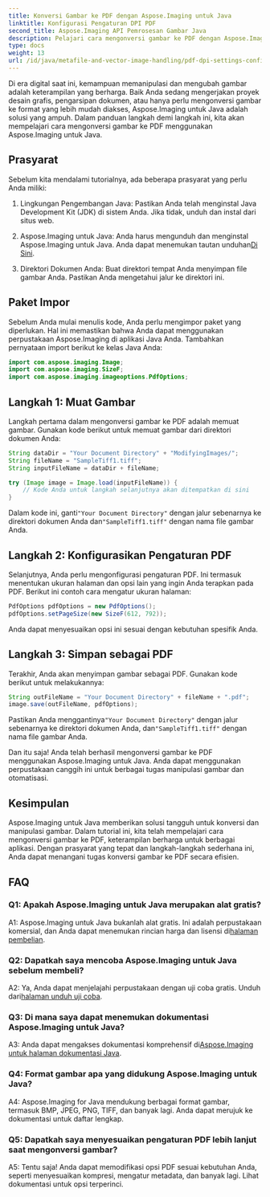 ```yaml
---
title: Konversi Gambar ke PDF dengan Aspose.Imaging untuk Java
linktitle: Konfigurasi Pengaturan DPI PDF
second_title: Aspose.Imaging API Pemrosesan Gambar Java
description: Pelajari cara mengonversi gambar ke PDF dengan Aspose.Imaging untuk Java. Panduan langkah demi langkah untuk manipulasi gambar yang efisien.
type: docs
weight: 13
url: /id/java/metafile-and-vector-image-handling/pdf-dpi-settings-configuration/
---
```

Di era digital saat ini, kemampuan memanipulasi dan mengubah gambar adalah keterampilan yang berharga. Baik Anda sedang mengerjakan proyek desain grafis, pengarsipan dokumen, atau hanya perlu mengonversi gambar ke format yang lebih mudah diakses, Aspose.Imaging untuk Java adalah solusi yang ampuh. Dalam panduan langkah demi langkah ini, kita akan mempelajari cara mengonversi gambar ke PDF menggunakan Aspose.Imaging untuk Java.

## Prasyarat

Sebelum kita mendalami tutorialnya, ada beberapa prasyarat yang perlu Anda miliki:

1. Lingkungan Pengembangan Java: Pastikan Anda telah menginstal Java Development Kit (JDK) di sistem Anda. Jika tidak, unduh dan instal dari situs web.

2.  Aspose.Imaging untuk Java: Anda harus mengunduh dan menginstal Aspose.Imaging untuk Java. Anda dapat menemukan tautan unduhan[Di Sini](https://releases.aspose.com/imaging/java/).

3. Direktori Dokumen Anda: Buat direktori tempat Anda menyimpan file gambar Anda. Pastikan Anda mengetahui jalur ke direktori ini.

## Paket Impor

Sebelum Anda mulai menulis kode, Anda perlu mengimpor paket yang diperlukan. Hal ini memastikan bahwa Anda dapat menggunakan perpustakaan Aspose.Imaging di aplikasi Java Anda. Tambahkan pernyataan import berikut ke kelas Java Anda:

```java
import com.aspose.imaging.Image;
import com.aspose.imaging.SizeF;
import com.aspose.imaging.imageoptions.PdfOptions;
```

## Langkah 1: Muat Gambar

Langkah pertama dalam mengonversi gambar ke PDF adalah memuat gambar. Gunakan kode berikut untuk memuat gambar dari direktori dokumen Anda:

```java
String dataDir = "Your Document Directory" + "ModifyingImages/";
String fileName = "SampleTiff1.tiff";
String inputFileName = dataDir + fileName;

try (Image image = Image.load(inputFileName)) {
    // Kode Anda untuk langkah selanjutnya akan ditempatkan di sini
}
```

 Dalam kode ini, ganti`"Your Document Directory"` dengan jalur sebenarnya ke direktori dokumen Anda dan`"SampleTiff1.tiff"` dengan nama file gambar Anda.

## Langkah 2: Konfigurasikan Pengaturan PDF

Selanjutnya, Anda perlu mengonfigurasi pengaturan PDF. Ini termasuk menentukan ukuran halaman dan opsi lain yang ingin Anda terapkan pada PDF. Berikut ini contoh cara mengatur ukuran halaman:

```java
PdfOptions pdfOptions = new PdfOptions();
pdfOptions.setPageSize(new SizeF(612, 792));
```

Anda dapat menyesuaikan opsi ini sesuai dengan kebutuhan spesifik Anda.

## Langkah 3: Simpan sebagai PDF

Terakhir, Anda akan menyimpan gambar sebagai PDF. Gunakan kode berikut untuk melakukannya:

```java
String outFileName = "Your Document Directory" + fileName + ".pdf";
image.save(outFileName, pdfOptions);
```

 Pastikan Anda menggantinya`"Your Document Directory"` dengan jalur sebenarnya ke direktori dokumen Anda, dan`"SampleTiff1.tiff"` dengan nama file gambar Anda.

Dan itu saja! Anda telah berhasil mengonversi gambar ke PDF menggunakan Aspose.Imaging untuk Java. Anda dapat menggunakan perpustakaan canggih ini untuk berbagai tugas manipulasi gambar dan otomatisasi.

## Kesimpulan

Aspose.Imaging untuk Java memberikan solusi tangguh untuk konversi dan manipulasi gambar. Dalam tutorial ini, kita telah mempelajari cara mengonversi gambar ke PDF, keterampilan berharga untuk berbagai aplikasi. Dengan prasyarat yang tepat dan langkah-langkah sederhana ini, Anda dapat menangani tugas konversi gambar ke PDF secara efisien.

## FAQ

### Q1: Apakah Aspose.Imaging untuk Java merupakan alat gratis?

A1: Aspose.Imaging untuk Java bukanlah alat gratis. Ini adalah perpustakaan komersial, dan Anda dapat menemukan rincian harga dan lisensi di[halaman pembelian](https://purchase.aspose.com/buy).

### Q2: Dapatkah saya mencoba Aspose.Imaging untuk Java sebelum membeli?

 A2: Ya, Anda dapat menjelajahi perpustakaan dengan uji coba gratis. Unduh dari[halaman unduh uji coba](https://releases.aspose.com/).

### Q3: Di mana saya dapat menemukan dokumentasi Aspose.Imaging untuk Java?

 A3: Anda dapat mengakses dokumentasi komprehensif di[Aspose.Imaging untuk halaman dokumentasi Java](https://reference.aspose.com/imaging/java/).

### Q4: Format gambar apa yang didukung Aspose.Imaging untuk Java?

A4: Aspose.Imaging for Java mendukung berbagai format gambar, termasuk BMP, JPEG, PNG, TIFF, dan banyak lagi. Anda dapat merujuk ke dokumentasi untuk daftar lengkap.

### Q5: Dapatkah saya menyesuaikan pengaturan PDF lebih lanjut saat mengonversi gambar?

A5: Tentu saja! Anda dapat memodifikasi opsi PDF sesuai kebutuhan Anda, seperti menyesuaikan kompresi, mengatur metadata, dan banyak lagi. Lihat dokumentasi untuk opsi terperinci.